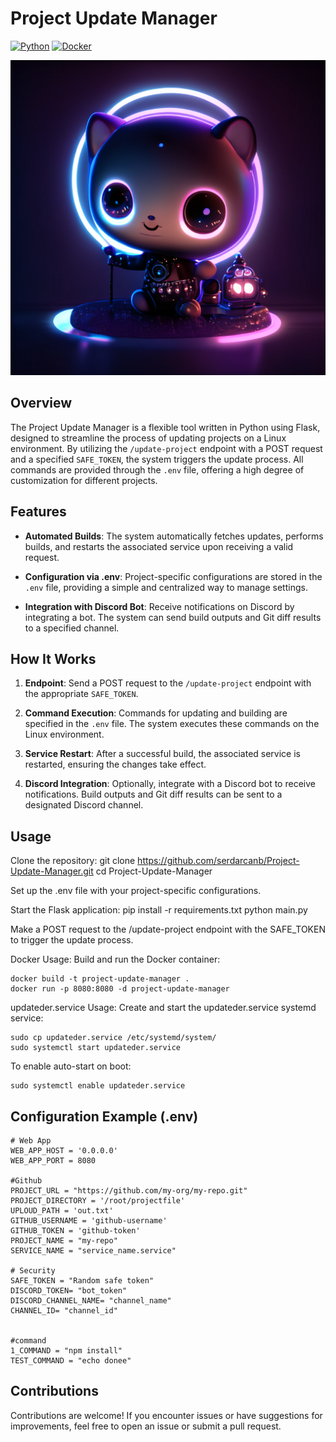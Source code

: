 # Project Update Manager

[![Python](https://img.shields.io/badge/python-3.8%2B-blue.svg)](https://www.python.org/downloads/release)
[![Docker](https://img.shields.io/badge/docker-supported-brightgreen.svg)](https://www.docker.com/)

<p align="center">
  <img src="images/project_update_manager.png" alt="Project Update Manager">
</p>

## Overview

The Project Update Manager is a flexible tool written in Python using Flask, designed to streamline the process of updating projects on a Linux environment. By utilizing the `/update-project` endpoint with a POST request and a specified `SAFE_TOKEN`, the system triggers the update process. All commands are provided through the `.env` file, offering a high degree of customization for different projects.

## Features

- **Automated Builds**: The system automatically fetches updates, performs builds, and restarts the associated service upon receiving a valid request.

- **Configuration via .env**: Project-specific configurations are stored in the `.env` file, providing a simple and centralized way to manage settings.

- **Integration with Discord Bot**: Receive notifications on Discord by integrating a bot. The system can send build outputs and Git diff results to a specified channel.

## How It Works

1. **Endpoint**: Send a POST request to the `/update-project` endpoint with the appropriate `SAFE_TOKEN`.

2. **Command Execution**: Commands for updating and building are specified in the `.env` file. The system executes these commands on the Linux environment.

3. **Service Restart**: After a successful build, the associated service is restarted, ensuring the changes take effect.

4. **Discord Integration**: Optionally, integrate with a Discord bot to receive notifications. Build outputs and Git diff results can be sent to a designated Discord channel.

## Usage

Clone the repository:
    git clone https://github.com/serdarcanb/Project-Update-Manager.git
    cd Project-Update-Manager

Set up the .env file with your project-specific configurations.

Start the Flask application:
    pip install -r requirements.txt
    python main.py

Make a POST request to the /update-project endpoint with the SAFE_TOKEN to trigger the update process.

Docker Usage: Build and run the Docker container:

    docker build -t project-update-manager .
    docker run -p 8080:8080 -d project-update-manager

updateder.service Usage: Create and start the updateder.service systemd service:

    sudo cp updateder.service /etc/systemd/system/
    sudo systemctl start updateder.service

To enable auto-start on boot:

    sudo systemctl enable updateder.service

## Configuration Example (.env)

    # Web App
    WEB_APP_HOST = '0.0.0.0' 
    WEB_APP_PORT = 8080

    #Github
    PROJECT_URL = "https://github.com/my-org/my-repo.git"
    PROJECT_DIRECTORY = '/root/projectfile'
    UPLOUD_PATH = 'out.txt'
    GITHUB_USERNAME = 'github-username'
    GITHUB_TOKEN = 'github-token'
    PROJECT_NAME = "my-repo"
    SERVICE_NAME = "service_name.service"

    # Security
    SAFE_TOKEN = "Random safe token"
    DISCORD_TOKEN= "bot_token"
    DISCORD_CHANNEL_NAME= "channel_name"
    CHANNEL_ID= "channel_id"


    #command
    1_COMMAND = "npm install"
    TEST_COMMAND = "echo donee"
## Contributions
Contributions are welcome! If you encounter issues or have suggestions for improvements, feel free to open an issue or submit a pull request.


